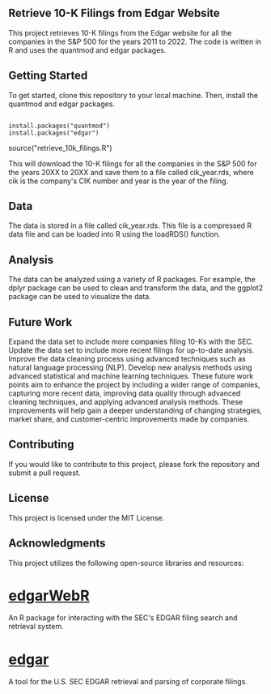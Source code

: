 
## Retrieve 10-K Filings from Edgar Website

This project retrieves 10-K filings from the Edgar website for all the companies in the S&P 500 for the years 2011 to 2022. The code is written in R and uses the quantmod and edgar packages.

## Getting Started
To get started, clone this repository to your local machine. Then, install the quantmod and edgar packages.

```

install.packages("quantmod")
install.packages("edgar")

```

source("retrieve_10k_filings.R")

This will download the 10-K filings for all the companies in the S&P 500 for the years 20XX to 20XX and save them to a file called cik_year.rds, where cik is the company's CIK number and year is the year of the filing.


## Data
The data is stored in a file called cik_year.rds. This file is a compressed R data file and can be loaded into R using the loadRDS() function.


## Analysis
The data can be analyzed using a variety of R packages. For example, the dplyr package can be used to clean and transform the data, and the ggplot2 package can be used to visualize the data.

## Future Work
Expand the data set to include more companies filing 10-Ks with the SEC.
Update the data set to include more recent filings for up-to-date analysis.
Improve the data cleaning process using advanced techniques such as natural language processing (NLP).
Develop new analysis methods using advanced statistical and machine learning techniques.
These future work points aim to enhance the project by including a wider range of companies, capturing more recent data, improving data quality through advanced cleaning techniques, and applying advanced analysis methods. These improvements will help gain a deeper understanding of changing strategies, market share, and customer-centric improvements made by companies.


## Contributing
If you would like to contribute to this project, please fork the repository and submit a pull request.


## License
This project is licensed under the MIT License.


## Acknowledgments
This project utilizes the following open-source libraries and resources:

# [edgarWebR](https://github.com/mwaldstein/edgarWebR) 
An R package for interacting with the SEC's EDGAR filing search and retrieval system.

# [edgar](https://github.com/Gunratan/edgar) 
A tool for the U.S. SEC EDGAR retrieval and parsing of corporate filings.
